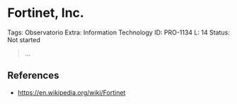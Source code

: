 # Fortinet, Inc.

Tags: Observatorio
Extra: Information Technology
ID: PRO-1134
L: 14
Status: Not started

> …
> 

## References

- https://en.wikipedia.org/wiki/Fortinet